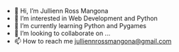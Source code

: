 - 👋 Hi, I’m Jullienn Ross Mangona
- 👀 I’m interested in Web Development and Python
- 🌱 I’m currently learning Python and Pygames
- 💞️ I’m looking to collaborate on ...
- 📫 How to reach me julliennrossmangona@gmail.com

<!---
Ayen16/Ayen16 is a ✨ special ✨ repository because its `README.md` (this file) appears on your GitHub profile.
You can click the Preview link to take a look at your changes.
--->
